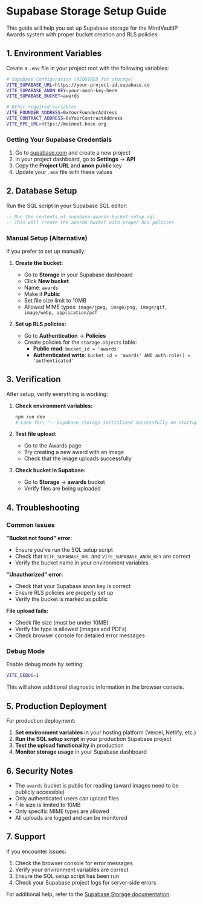 # Supabase Storage Setup Guide

This guide will help you set up Supabase storage for the MindVaultIP Awards system with proper bucket creation and RLS policies.

## 1. Environment Variables

Create a `.env` file in your project root with the following variables:

```bash
# Supabase Configuration (REQUIRED for storage)
VITE_SUPABASE_URL=https://your-project-id.supabase.co
VITE_SUPABASE_ANON_KEY=your-anon-key-here
VITE_SUPABASE_BUCKET=awards

# Other required variables
VITE_FOUNDER_ADDRESS=0xYourFounderAddress
VITE_CONTRACT_ADDRESS=0xYourContractAddress
VITE_RPC_URL=https://mainnet.base.org
```

### Getting Your Supabase Credentials

1. Go to [supabase.com](https://supabase.com) and create a new project
2. In your project dashboard, go to **Settings** → **API**
3. Copy the **Project URL** and **anon public** key
4. Update your `.env` file with these values

## 2. Database Setup

Run the SQL script in your Supabase SQL editor:

```sql
-- Run the contents of supabase-awards-bucket-setup.sql
-- This will create the awards bucket with proper RLS policies
```

### Manual Setup (Alternative)

If you prefer to set up manually:

1. **Create the bucket:**
   - Go to **Storage** in your Supabase dashboard
   - Click **New bucket**
   - Name: `awards`
   - Make it **Public**
   - Set file size limit to 10MB
   - Allowed MIME types: `image/jpeg, image/png, image/gif, image/webp, application/pdf`

2. **Set up RLS policies:**
   - Go to **Authentication** → **Policies**
   - Create policies for the `storage.objects` table:
     - **Public read**: `bucket_id = 'awards'`
     - **Authenticated write**: `bucket_id = 'awards' AND auth.role() = 'authenticated'`

## 3. Verification

After setup, verify everything is working:

1. **Check environment variables:**
   ```bash
   npm run dev
   # Look for: "✅ Supabase storage initialized successfully on startup"
   ```

2. **Test file upload:**
   - Go to the Awards page
   - Try creating a new award with an image
   - Check that the image uploads successfully

3. **Check bucket in Supabase:**
   - Go to **Storage** → **awards** bucket
   - Verify files are being uploaded

## 4. Troubleshooting

### Common Issues

**"Bucket not found" error:**
- Ensure you've run the SQL setup script
- Check that `VITE_SUPABASE_URL` and `VITE_SUPABASE_ANON_KEY` are correct
- Verify the bucket name in your environment variables

**"Unauthorized" error:**
- Check that your Supabase anon key is correct
- Ensure RLS policies are properly set up
- Verify the bucket is marked as public

**File upload fails:**
- Check file size (must be under 10MB)
- Verify file type is allowed (images and PDFs)
- Check browser console for detailed error messages

### Debug Mode

Enable debug mode by setting:
```bash
VITE_DEBUG=1
```

This will show additional diagnostic information in the browser console.

## 5. Production Deployment

For production deployment:

1. **Set environment variables** in your hosting platform (Vercel, Netlify, etc.)
2. **Run the SQL setup script** in your production Supabase project
3. **Test the upload functionality** in production
4. **Monitor storage usage** in your Supabase dashboard

## 6. Security Notes

- The `awards` bucket is public for reading (award images need to be publicly accessible)
- Only authenticated users can upload files
- File size is limited to 10MB
- Only specific MIME types are allowed
- All uploads are logged and can be monitored

## 7. Support

If you encounter issues:

1. Check the browser console for error messages
2. Verify your environment variables are correct
3. Ensure the SQL setup script has been run
4. Check your Supabase project logs for server-side errors

For additional help, refer to the [Supabase Storage documentation](https://supabase.com/docs/guides/storage).
